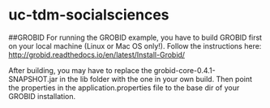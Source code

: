 # uc-tdm-socialsciences

##GROBID
For running the GROBID example, you have to build GROBID first on your local machine (Linux or Mac OS only!). Follow the instructions here: http://grobid.readthedocs.io/en/latest/Install-Grobid/

After building, you may have to replace the grobid-core-0.4.1-SNAPSHOT.jar in the lib folder with the one in your own build. Then point the properties in the application.properties file to the base dir of your GROBID installation.

